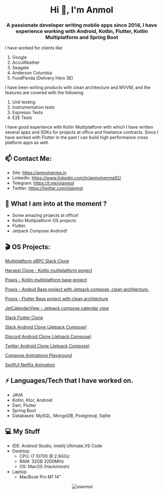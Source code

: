 <h1 align="center">Hi 👋, I'm Anmol</h1>
<h3 align="center">A passionate developer writing mobile apps since 2014, 
I have  experience working with Android, Kotlin, Flutter, Kotlin Multiplatform and Spring Boot</h3>

I have worked for clients like 
1. Google
2. AccuWeather
3. Seagate
4. Anderson Columbia
5. FoodPanda (Delivery Hero SE)

I have been writing products with clean architecture and MVVM, and the features are covered with the following 

1. Unit testing
2. Instrumentation tests
3. Espresso Tests
4. E2E Tests

I have good experience with Kotlin Multiplatform with which I have written several apps and SDKs for projects at office and freelance contracts. Since I have worked with Flutter in the past I can build high performance cross platform apps as well.

## 📫  Contact Me:

 - Site: https://anmolverma.in
 - LinkedIn: https://www.linkedin.com/in/anmolverma92/
 - Telegram: https://t.me/oianmol
 - Twitter: https://twitter.com/oianmol

##  👀 What I am into at the moment ?

- Some amazing projects at office!
- Kotlin Multiplatform OS projects
- Flutter.
- Jetpack Compose Android!

## 🎬 OS Projects:

[Multiplatform gRPC Slack Clone](https://github.com/oianmol/SlackComposeMultiplatform)

[Harvest Clone - Kotlin multiplatform project](https://github.com/mutualmobile/HarvestTimeKMP)

[Praxis - Kotlin multiplatform base project](https://github.com/mutualmobile/praxiskmm)

[Praxis - Andoid Base project with Jetpack compose, clean architecture.](https://github.com/mutualmobile/praxis)

[Praxis - Flutter Base project with clean architecture](https://github.com/mutualmobile/praxisflutter)

[JetCalendarView - Jetpack compose calendar view](https://github.com/oianmol/JetCalendarView)

[Slack Flutter Clone](https://github.com/oianmol/flutter_slack)

[Slack Android Clone (Jetpack Compose)](https://github.com/oianmol/slackandroidclone)

[Discord Android Clone (Jetpack Compose)](https://github.com/oianmol/DiscordJetpackCompose)

[Twitter Android Clone (Jetpack Compose)](https://github.com/oianmol/jettwitter)

[Compose Animations Playground](https://github.com/oianmol/ComposeAnimationsPlayground)

[SwiftUI Netflix Animation](https://github.com/mutualmobile/SwiftUIAnimations)


## ⚡ Languages/Tech that I have worked on.

 - JAVA
 - Kotlin, Ktor, Android
 - Dart, Flutter
 - Spring Boot
 - Databases: MySQL, MongoDB, Postgresql, Sqlite


##  💻 My Stuff

 - IDE: Android Studio, Intellij Ultimate,VS Code
 - Desktop:
	 - CPU: I7 10700 @ 2.9GGz
	 - RAM: 32GB 3200MHz
	 - OS: MacOS (Hackintosh)
- Laptop:
	- MacBook Pro M1 14"


<p align="center">&nbsp;<img align="center" src="https://github-readme-stats-sigma-five.vercel.app/api?username=oianmol&show_icons=true&locale=en" alt="oianmol" /></p>

